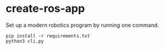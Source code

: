 # create-ros-app
Set up a modern robotics program by running one command.

```
pip install -r requirements.txt
python3 cli.py
```

